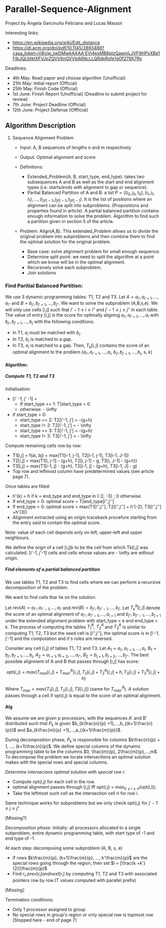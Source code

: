 # Parallel-Sequence-Alignment

Project by Ángela Garcinuño Feliciano and Lucas Massot

Interesting links:
  - https://en.wikipedia.org/wiki/Edit_distance
  - https://dl.acm.org/doi/pdf/10.1145/2893488?casa_token=V8yiw_twDMwAAAAA:EVi4esMB8pIzQawnjLJVF9HPxXBe1FIbJQLbtktXFVJpZQVV6nQVVbA6NcLLQRdpRsfe1gOf279X7Rs


Deadlines:
  - 4th May: Read paper and choose algorithm (Unofficial)
  - 21th May: Initial report (Official)
  - 25th May: Finish Code (Official)
  - 1st June: Finish Report (Unofficial) (Deadline to submit project for review)
  - 7th June: Project Deadline (Official)
  - 12th June: Project Defense (Offficial)



## Algorithm Description
1. Sequence Alignment Problem
   - Input: A, B sequences of lengths n and m respectively
   - Output: Optimal alignment and score
  
   - Definitions:
       - Extended_Problem(A, B, start_type, end_type): takes two subsequences A and B as well as the start and end alignment types (i.e. starts/ends with alignment to gap or sequence).
       - Partial Balanced Partition of A and B: a list $P = ((i_0, j_0, t_0), (i_1, j_1, t_1), ..., (i_{|P|-1}, j_{|P|-1}, t_{|P|-1})$. It is the list of positions where an alignment can be split into subproblems. (Propositions and properties found in article). A partial balanced partition contains enough information to solve the problem. Algorithm to find such a partition given in section 5 of the article.

   - Problem: Align(A,B). This extended_Problem allows us to divide the original problem into subproblems and then combine them to find the optimal solution for the original problem. 
       - Base case: solve alignment problem for small enough sequence.
       - Determine split point: we need to split the algorithm at a point which we know will be in the optimal alignment.
       - Recursively solve each subproblem.
       - Join solutions
    
### Find Paritial Balanced Partition:
We use 3 dynamic programming tables: T1, T2 and T3. Let $A = a_{i'}, a_{i'+1}, ..., a_{i''}$ and $B = b_{j'}, b_{j'+1}, ..., b_{j''}$. We want to solve the subproblem (A,B,s,e). We will only use cells [i,j] such that $i'-1 \leq i \leq i''$ and $j'-1 \leq j \leq j''$ in each table. The value of entry [i,j] is the score for optimally aligning $a_{i'}, a_{i'+1}, ..., a_{i}$ with $b_{j'}, b_{j'+1}, ..., b_{j}$ with the following conditions:
 - In T1, $a_i$ must be matched with $b_j$.
 - In T2, $b_j$ is matched to a gap.
 - In T3, $a_i$ is matched to a gap.
Then, $T_k[i,j]$ contains the score of an optimal alignment to the problem ($a_{i'}, a_{i'+1}, ..., a_{i}$, $b_{j'}, b_{j'+1}, ..., b_{j}$, s, k)

#### Algorithm:
##### Compute T1, T2 and T3
Initialisation:
  - [i' -1, j' -1] =
    - If start_type <= 1: T|start_type = 0
    - otherwise: - \infty
  - if start_type > 0:
      - start_type == 2: T2[i'-1, j'] = -(g+h)
      - start_type != 2: T2[i'-1, j'] = - \infty
      - start_type == 3: T3[i'-1, j'] = -(g+h)
      - start_type != 3: T3[i'-1, j'] = - \infty

Compute remaining cells row by row:
- T1[i,j] = f(ai, bj) + max(T1[i-1, j-1], T2[i-1, j-1], T3[i-1, J-1])
- T2[i,j] = max(T1[i, j-1] - (g+h), T2[i, j-1] - g, T3[i, J-1] - (g+h))
- T3[i,j] = max(T1[i-1, j] - (g+h), T2[i-1, j] - (g+h), T3[i-1, J] - g)
- Top row and leftmost column have predetermined values (see article page 7).

Once tables are filled:
- h'(k) = h if k = end_type and end_type in {-2, -3} ; 0 otherwise.
- If end_type > 0: optimal score = T|end_type[i'',j'']
- If end_type < 0: optimal score = max(T1[i'',j''], T2[i'',j''] + h'(-2), T3[i'',j''] +h'(3)]
- Alignment extracted using an origin traceback procefure starting from the entry said to contain the optimal score.

Note: value of each cell depends only on left, upper-left and upper neighbours.

We define the *orign* of a cell [i,j]k to be the cell from which Tk[i,j] was calculated. [i'-1, j'-1] cells and cells whose values are - \infty are without origin.

##### Find elements of a partial balanced partition
We use tables T1, T2 and T3 to find cells where we can perform a recursive decomposition of the problem.

We want to find cells thar lie on the solution.

Let $rev(A) = a_{i''}, a_{i''-1}, ..., a_{i'}$ and $rev(B) = b_{j''}, b_{j''-1}, ..., b_{j'}$. Let $T_k^R[i,j]$ denote the score of an optimal alignment of $a_{i''}, a_{i''-1}, ..., a_{i+1}$ and $b_{j''}, b_{j''-1}, ..., b_{j+1}$ under the extended alignment problem with start_type = e and end_type = k. The process of computing the tables $T_1^R$,  $T_2^R$ and $T_3^R$ is similar to computing T1, T2, T3 but the seed cell is [i'',j''], the optimal score is in [i'-1, j'-1] and the computation and it's rules are reversed.

Consider any cell [i,j] of tables T1, T2 and T3. Let $A_1 = a_{i'}, a_{i'+1}, ..., a_{i}$, $B_1 = b_{j'}, b_{j'+1}, ..., b_{j}$, $A_2 = a_{i+1}, a_{i+2}, ..., a_{i''}$, $B_2 = b_{j+1}, b_{j+2}, ..., b_{j''}$. The best possible alignment of A and B that passes through [i,j] has score:

$$opt(i,j) = max(T_{max}[i,j] + T^R_{max'}[i,j], T_2[i,j] + T^R_2[i,j] + h, T_3[i,j] + T^R_3[i,j] + h)$$

Where $T_{max} = max(T_1[i,j], T_2[i,j], T3[i,j])$ (same for $T^R_{max'}$). A solution passes through a cell if opt(i,j) is equal to the score of an optimal alignment.

#### Alg
We assume we are given p processors, with the sequences A' and B' distributed such that $P_k$ is given $b_{k\frac{n}{p} +1},...,b_{(k+1)\frac{n}{p}}$ and $a_{k\frac{m}{p} +1},...,a_{(k+1)\frac{m}{p}}$.

During decomposition phase, $P_k$ is responsible for columns $k\frac{n}{p} + 1, ..., (k+1)\frac{n}{p}$. We define special columns of the dynamic programming table to be the columns $0, \frac{m}{p}, 2\frac{m}{p},...,m$. To decompose the problem we locate intersections an optimal solution makes with the special rows and special columns.


*Determine intersecions optimal solution with special row i*:
- Compute opt(i,j) for each cell in the row.
- optimal alignment passes through [i,j] iff opt(i,j) = $max_{0\leq l \leq n}$(opt(i,l)).
- Take the leftmost such cell as the intersection cell ri for row i.

Same technique works for subproblems but we only check opt(i,j) for $j'-1 \leq j \leq j''$

[Missing?]

*Decomposition phase*:
Initially: all processors allocated to a single subproblem, entire dynamic programming table, with start type of -1 and end type of -1.

At each step: decomposing some subproblem (A, B, s, e)
  - If rows $k\frac{m}{p}, (k+1)\frac{m}{p}, ..., k'\frac{m}{p}$ are the special rows going through the region, then set $i = [\frac{k +k'}{2}]\frac{m}{p}$
  - Find $r_i, prev[r_i] and next[r_i]$ by computing T1, T2 and T3 with associated pointers row by row.(T values computed with parallel prefix)
    
[Missing]


Termination conditions:
  - Only 1 processor assigned to group
  - No special rows in group's region or only special row is topmost row
[Stopped here - end of page 7]
